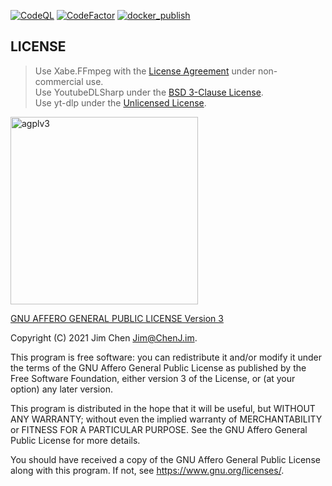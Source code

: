 [![CodeQL](https://github.com/sound-buttons/sound-buttons_upload-backend/actions/workflows/github-code-scanning/codeql/badge.svg)](https://github.com/sound-buttons/sound-buttons_upload-backend/actions/workflows/github-code-scanning/codeql)
[![CodeFactor](https://www.codefactor.io/repository/github/sound-buttons/sound-buttons_upload-backend/badge)](https://www.codefactor.io/repository/github/sound-buttons/sound-buttons_upload-backend) [![docker_publish](https://github.com/sound-buttons/sound-buttons_upload-backend/actions/workflows/docker_publish.yml/badge.svg)](https://github.com/sound-buttons/sound-buttons_upload-backend/actions/workflows/docker_publish.yml)

## LICENSE

> Use Xabe.FFmpeg with the [License Agreement](https://ffmpeg.xabe.net/license.html) under non-commercial use.  
> Use YoutubeDLSharp under the [BSD 3-Clause License](https://github.com/Bluegrams/YoutubeDLSharp/blob/master/LICENSE.txt).  
> Use yt-dlp under the [Unlicensed License](https://github.com/yt-dlp/yt-dlp/blob/master/LICENSE).

<img src="https://github.com/user-attachments/assets/1ed19957-d1d2-4b6f-85ee-cc9a77ab51b3" alt="agplv3" width="300" />

[GNU AFFERO GENERAL PUBLIC LICENSE Version 3](LICENSE)

Copyright (C) 2021 Jim Chen <Jim@ChenJ.im>.

This program is free software: you can redistribute it and/or modify it under the terms of the GNU Affero General Public License as published by the Free Software Foundation, either version 3 of the License, or (at your option) any later version.

This program is distributed in the hope that it will be useful, but WITHOUT ANY WARRANTY; without even the implied warranty of MERCHANTABILITY or FITNESS FOR A PARTICULAR PURPOSE. See the GNU Affero General Public License for more details.

You should have received a copy of the GNU Affero General Public License along with this program. If not, see <https://www.gnu.org/licenses/>.
